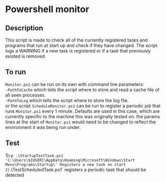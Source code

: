 # Powershell monitor

## Description
This script is made to check all of the currently registered tasks and programs that run at start up and check
if they have changed. The script logs a WARNING if a new task is registered or if a task that previously existed is removed.

## To run
`Monitor.ps1` can be run on its own with command line parameters:  
`-PathToCache` which tells the script where to store and read a cache file of all seen processes.  
`-PathToLog` which tells the script where to store the log file.  
or the script `ScheduleMonitor.ps1` can be run to register a periodic job that runs `Monitor.ps1` every 1 minute. Defaults
are used in this case, which are currently specific to the machine this was originally tested on. the params lines at the start
of `Monitor.ps1` would need to be changed to reflect the environment it was being run under. 

## Test
1)`cp .\StartupTestTask.ps1 'C:\Users\${USER}\AppData\Roaming\Microsoft\Windows\Start Menu\Programs\Startup\' Registers a new task on start
2)`.\TestScheduledTask.ps1` registers a periodic task that should be detected
